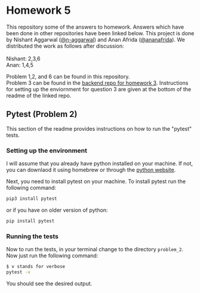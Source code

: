 # Homework 5

This repository some of the answers to homework. Answers which have been done in other repositories have been linked below.  This project is done by Nishant Aggarwal ([@n-aggarwal](https://github.com/n-aggarwal)) and Anan Afrida ([@ananafrida](https://github.com/ananafrida)). We distributed the work as follows after discussion: <br />
<br />
Nishant: 2,3,6 <br />
Anan: 1,4,5

Problem 1,2, and 6 can be found in this repository. <br />
Problem 3 can be found in the [backend repo for homework 3](https://github.com/n-aggarwal/comp-333-3-backend). Instructions for setting up the enviornment for question 3 are given at the bottom of the readme of the linked repo.

## Pytest (Problem 2)

This section of the readme provides instructions on how to run the "pytest" tests.

### Setting up the environment

I will assume that you already have python installed on your machine. If not, you can downlaod it using homebrew or through the [python website](https://www.python.org/).

Next, you need to install pytest on your machine. To install pytest run the following command:

```bash
pip3 install pytest
```

or if you have on older version of python:

```bash
pip install pytest
```

### Running the tests

Now to run the tests, in your terminal change to the directory `problem_2`. Now just run the following command:

```bash
$ v stands for verbose
pytest -v
```

You should see the desired output.
